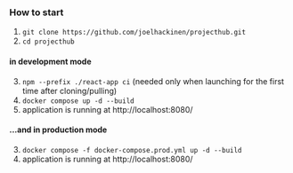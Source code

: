 ### How to start
1. `git clone https://github.com/joelhackinen/projecthub.git`
2. `cd projecthub`

#### in development mode
3. `npm --prefix ./react-app ci` (needed only when launching for the first time after cloning/pulling)
4. `docker compose up -d --build`
5. application is running at http://localhost:8080/
  
#### ...and in production mode
3. `docker compose -f docker-compose.prod.yml up -d --build`
4. application is running at http://localhost:8080/
